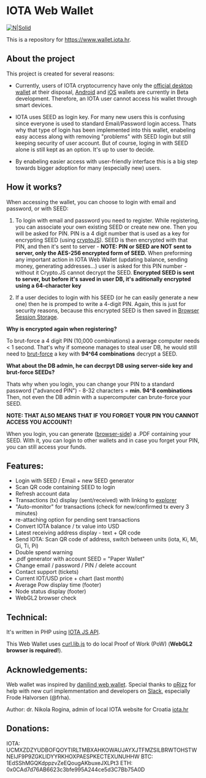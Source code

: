 IOTA Web Wallet
===================

[![N|Solid](https://www.wallet.iota.hr/img/logo-black-small.png)](https://www.wallet.iota.hr)

This is a repository for https://www.wallet.iota.hr.

About the project
-------------

This project is created for several reasons:
- Currently, users of IOTA cryptocurrency have only the [official desktop wallet](https://github.com/iotaledger/wallet/releases) at their disposal, [Android](https://github.com/iotaledger/android-wallet-app) and [iOS](https://iota.tools/wallet) wallets are currently in Beta development. Therefore, an IOTA user cannot access his wallet through smart devices.

- IOTA uses SEED as login key. For many new users this is confusing since everyone is used to standard Email/Password login access. Thats why that type of login has been implemented into this wallet, enabeling easy access along with removing "problems" with SEED login but still keeping security of user account. But of course, loging in with SEED alone is still kept as an option. It's up to user to decide.

- By enabeling easier access with user-friendly interface this is a big step towards bigger adoption for many (especially new) users.

How it works?
-------------

When accessing the wallet, you can choose to login with email and password, or with SEED:

1. To login with email and password you need to register. While registering, you can associate your own existing SEED or create new one. Then you will be asked for PIN. PIN is a 4 digit number that is used as a key for encrypting SEED (using [cryptoJS](https://code.google.com/archive/p/crypto-js/)). SEED is then encrypted with that PIN, and then it's sent to server - **NOTE: PIN or SEED are NOT sent to server, only the AES-256 encrypted form of SEED.**
When preforming any important action in IOTA Web Wallet (updating balance, sending money, generating addresses...) user is asked for this PIN number - without it Crypto.JS cannot decrypt the SEED. 
**Encrypted SEED is sent to server, but before it's saved in user DB, it's aditionally encrypted using a 64-character key**

2. If a user decides to login with his SEED (or he can easily generate a new one) then he is promped to write a 4-digit PIN. Again, this is just for security reasons, because this encrypted SEED is then saved in [Browser Session Storage](https://www.w3schools.com/html/html5_webstorage.asp).


**Why is encrypted again when registering?**

To brut-force a 4 digit PIN (10,000 combinations) a average computer needs < 1 second. That's why if someone manages to steal user DB, he would still need to [brut-force](https://www.password-depot.com/know-how/brute-force-attacks.htm) a key with **94^64 combinations** decrypt a SEED.


**What about the DB admin, he can decrpyt DB using server-side key and brut-force SEEDs?**

Thats why when you login, you can change your PIN to a standard password ("advanced PIN") - 8-32 characters = **min. 94^8 combinations**
Then, not even the DB admin with a supercomputer can brute-force your SEED.

**NOTE: THAT ALSO MEANS THAT IF YOU FORGET YOUR PIN YOU CANNOT ACCESS YOU ACCOUNT!**


When you login, you can generate ([browser-side](https://github.com/MrRio/jsPDF)) a .PDF containing your SEED. With it, you can login to other wallets and in case you forget your PIN, you can still access your funds.

Features:
-------------
- Login with SEED / Email + new SEED generator
- Scan QR code containing SEED to login
- Refresh account data
- Transactions (tx) display (sent/received) with linking to [explorer](https://thetangle.org)
- "Auto-monitor" for transactions (check for new/confirmed tx every 3 minutes)
- re-attaching option for pending sent transactions
- Convert IOTA balance / tx value into USD
- Latest receiving address display - text + QR code
- Send IOTA: Scan QR code of address, switch between units (iota, Ki, Mi, Gi, Ti, Pi)
- Double spend warning
- .pdf generator with account SEED = "Paper Wallet"
- Change email / password / PIN / delete account
- Contact support (tickets)
- Current IOT/USD price + chart (last month)
- Average Pow display time (footer)
- Node status display (footer)
- WebGL2 browser check

Technical:
-------------
It's written in PHP using [IOTA JS API](https://github.com/iotaledger/iota.lib.js/).


This Web Wallet uses [curl.lib.js](https://github.com/iotaledger/curl.lib.js) to do local Proof of Work (PoW) (**WebGL2 browser is required!**). 


Acknowledgements:
-------------
Web wallet was inspired by [danilind web wallet](https://www.reddit.com/r/Iota/comments/6jld9z/iota_web_wallet/). Special thanks to [pRizz](https://github.com/pRizz) for help with new curl implemmentation and developers on [Slack](slack.iota.org), especially Frode Halvorsen (@frha).


Author: dr. Nikola Rogina, admin of local IOTA website for Croatia [iota.hr](https://www.iota.hr/) 

Donations:
-------------
IOTA: UCMXZDZYUDBOFQOYTIRLTMBXAHKOWAUJAYXJTFMZSILBRWTOHSTWNEIJF9P9ZGKLIDYYRKHOXPAESPKECTEXUNUHHW
BTC: 1EdSShMGQKdppzvZeEQougAKbuxeJXLPt3
ETH: 0x0CAd7d76AB6623c3bfe995A244ce5d3C7Bb75A0D
